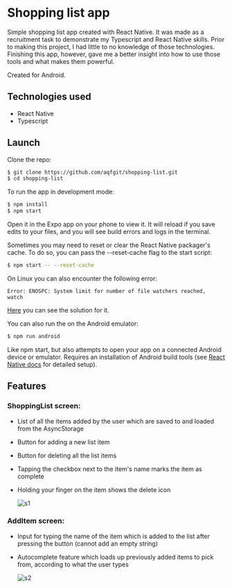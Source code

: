 # Shopping list app

Simple shopping list app created with React Native. It was made as a recruitment task to demonstrate my Typescript and React Native skills. Prior to making this project, I had little to no knowledge of those technologies. Finishing this app, however, gave me a better insight into how to use those tools and what makes them powerful.

Created for Android.

## Technologies used

- React Native
- Typescript

## Launch

Clone the repo:

```sh
$ git clone https://github.com/aqfgit/shopping-list.git
$ cd shopping-list
```

To run the app in development mode:

```sh
$ npm install
$ npm start
```

Open it in the Expo app on your phone to view it. It will reload if you save edits to your files, and you will see build errors and logs in the terminal.

Sometimes you may need to reset or clear the React Native packager's cache. To do so, you can pass the --reset-cache flag to the start script:

```sh
$ npm start -- --reset-cache
```

On Linux you can also encounter the following error:

```
Error: ENOSPC: System limit for number of file watchers reached,
watch
```

[Here](https://klequis.io/error-enospc-system-limit-for-number-of-file-watchers-reached/?fbclid=IwAR2SvDC025RrW5PyuLr4PghMxCOM_mXw0csKbvGex9VdI_Nr3rFWt8ozy04) you can see the solution for it.

You can also run the on the Android emulator:

```sh
$ npm run android
```

Like npm start, but also attempts to open your app on a connected Android device or emulator. Requires an installation of Android build tools (see [React Native docs](https://reactnative.dev/docs/environment-setup) for detailed setup).

## Features

### ShoppingList screen:

- List of all the items added by the user which are saved to and loaded from the AsyncStorage
- Button for adding a new list item
- Button for deleting all the list items
- Tapping the checkbox next to the item's name marks the item as complete
- Holding your finger on the item shows the delete icon

  ![s1](https://user-images.githubusercontent.com/17334860/107026042-7b8ef600-67aa-11eb-920d-70567b548b04.jpg)

### AddItem screen:

- Input for typing the name of the item which is added to the list after pressing the button (cannot add an empty string)
- Autocomplete feature which loads up previously added items to pick from, according to what the user types

  ![s2](https://user-images.githubusercontent.com/17334860/107026116-8e092f80-67aa-11eb-80d6-d066eba4f0a3.png)
